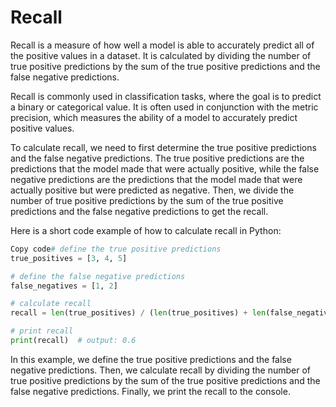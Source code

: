 # Recall

Recall is a measure of how well a model is able to accurately predict all of the positive values in a dataset. It is calculated by dividing the number of true positive predictions by the sum of the true positive predictions and the false negative predictions.

Recall is commonly used in classification tasks, where the goal is to predict a binary or categorical value. It is often used in conjunction with the metric precision, which measures the ability of a model to accurately predict positive values.

To calculate recall, we need to first determine the true positive predictions and the false negative predictions. The true positive predictions are the predictions that the model made that were actually positive, while the false negative predictions are the predictions that the model made that were actually positive but were predicted as negative. Then, we divide the number of true positive predictions by the sum of the true positive predictions and the false negative predictions to get the recall.

Here is a short code example of how to calculate recall in Python:

```python
Copy code# define the true positive predictions
true_positives = [3, 4, 5]

# define the false negative predictions
false_negatives = [1, 2]

# calculate recall
recall = len(true_positives) / (len(true_positives) + len(false_negatives))

# print recall
print(recall)  # output: 0.6
```

In this example, we define the true positive predictions and the false negative predictions. Then, we calculate recall by dividing the number of true positive predictions by the sum of the true positive predictions and the false negative predictions. Finally, we print the recall to the console.
